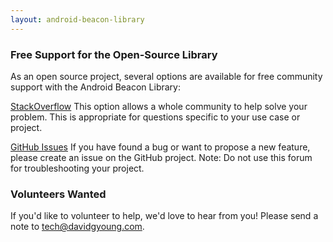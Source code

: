 ```yaml
---
layout: android-beacon-library
---
```


### Free Support for the Open-Source Library

As an open source project, several options are available for free community support with the Android Beacon Library:

[StackOverflow](http://stackoverflow.com/questions/tagged/ibeacon-android)
This option allows a whole community to help solve your problem.  This is appropriate for questions specific to your use case or project.

[GitHub Issues](https://github.com/AltBeacon/android-beacon-library/issues)
If you have found a bug or want to propose a new feature, please create an issue on the GitHub project.  Note:  Do not use this forum for troubleshooting your project.

### Volunteers Wanted

If you'd like to volunteer to help, we'd love to hear from you!  Please send a note to tech@davidgyoung.com.
